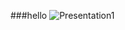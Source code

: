 ###hello
![Presentation1](https://github.com/user-attachments/assets/05bbd1be-8165-404e-aa1b-757369a2e4cd)

